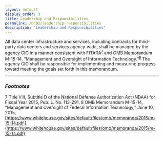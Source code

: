 ```yaml
---
layout: default
display_order: 3
title: Leadership and Responsibilities 
permalink: /DCOI/leadership-responsibilities
description: "Leadership and Responsibilities"
--- 
```



All data center infrastructure and services, including contracts for third-party data centers and services agency-wide, shall be managed by the agency CIO in a manner consistent with FITARA<sup>[7](#myfootnote1)</sup> and OMB Memorandum M-15-14, “Management and Oversight of Information Technology.”<sup>[8](#myfootnote1)</sup> The agency CIO shall be responsible for implementing and measuring progress toward meeting the goals set forth in this memorandum.

***

### *Footnotes*
<a name="myfootnote1">7</a> Title VIII, Subtitle D of the National Defense Authorization Act (NDAA) for Fiscal Year 2015, Pub. L. No. 113-291.
<a name="myfootnote1">8</a> OMB Memorandum M-15-14, “Management and Oversight of Federal Information Technology,” June 10, 2015, [https://www.whitehouse.gov/sites/default/files/omb/memoranda/2015/m-15-14.pdf.](https://www.whitehouse.gov/sites/default/files/omb/memoranda/2015/m-15-14.pdf)